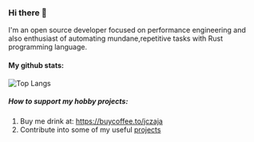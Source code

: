 ### Hi there 👋 
I'm  an open source developer focused on performance engineering and also enthusiast of automating mundane,repetitive tasks with Rust programming language.

#### My github stats:
![Top Langs](https://github-readme-stats.vercel.app/api/top-langs/?username=jczaja)

##### How to support my hobby projects:
1. Buy me drink at: https://buycoffee.to/jczaja
2. Contribute into some of my useful [projects](https://github.com/jczaja/e-trade-tax-return-pl-helper)

<!--
**jczaja/jczaja** is a ✨ _special_ ✨ repository because its `README.md` (this file) appears on your GitHub profile.

Here are some ideas to get you started:

- 🔭 I’m currently working on ...
- 🌱 I’m currently learning ...
- 👯 I’m looking to collaborate on ...
- 🤔 I’m looking for help with ...
- 💬 Ask me about ...
- 📫 How to reach me: ...
- 😄 Pronouns: ...
- ⚡ Fun fact: ...
-->
